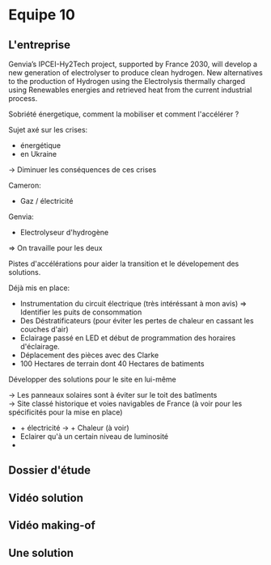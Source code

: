 # Equipe 10

## L'entreprise

Genvia’s IPCEI-Hy2Tech project, supported by France 2030, will develop a new generation of electrolyser to produce clean hydrogen.
New alternatives to the production of Hydrogen using the Electrolysis thermally charged using Renewables energies and retrieved heat from the current industrial process.

Sobriété énergetique, comment la mobiliser et comment l'accélérer ?

Sujet axé sur les crises:

- énergétique
- en Ukraine

-> Diminuer les conséquences de ces crises

Cameron:

- Gaz / électricité

Genvia:

- Electrolyseur d'hydrogène

=> On travaille pour les deux

Pistes d'accélérations pour aider la transition et le dévelopement des solutions.  

Déjà mis en place:

- Instrumentation du circuit électrique (très intéréssant à mon avis) => Identifier les puits de consommation
- Des Déstratificateurs (pour éviter les pertes de chaleur en cassant les couches d'air)
- Eclairage passé en LED et début de programmation des horaires d'éclairage.
- Déplacement des pièces avec des Clarke
- 100 Hectares de terrain dont 40 Hectares de batiments

Développer des solutions pour le site en lui-même

-> Les panneaux solaires sont à éviter sur le toit des batîments  
-> Site classé historique et voies navigables de France (à voir pour les spécificités pour la mise en place)

- \+ électricité -> + Chaleur (à voir)
- Eclairer qu'à un certain niveau de luminosité
- 

## Dossier d'étude

## Vidéo solution

## Vidéo making-of

## Une solution

